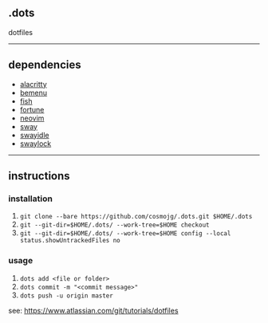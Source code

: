 ## .dots
dotfiles

---

## dependencies
* [alacritty](https://wiki.archlinux.org/index.php/Alacritty)
* [bemenu](https://www.archlinux.org/packages/?name=bemenu)
* [fish](https://wiki.archlinux.org/index.php/Fish)
* [fortune](https://wiki.archlinux.org/index.php/Fortune)
* [neovim](https://wiki.archlinux.org/index.php/Neovim)
* [sway](https://wiki.archlinux.org/index.php/Sway)
* [swayidle](https://www.archlinux.org/packages/?name=swayidle)
* [swaylock](https://www.archlinux.org/packages/?name=swaylock)

---

## instructions
### installation
1. ```git clone --bare https://github.com/cosmojg/.dots.git $HOME/.dots```
1. ```git --git-dir=$HOME/.dots/ --work-tree=$HOME checkout```
1. ```git --git-dir=$HOME/.dots/ --work-tree=$HOME config --local status.showUntrackedFiles no```

### usage
1. ```dots add <file or folder>```
1. ```dots commit -m "<commit message>"```
1. ```dots push -u origin master```

see: https://www.atlassian.com/git/tutorials/dotfiles
